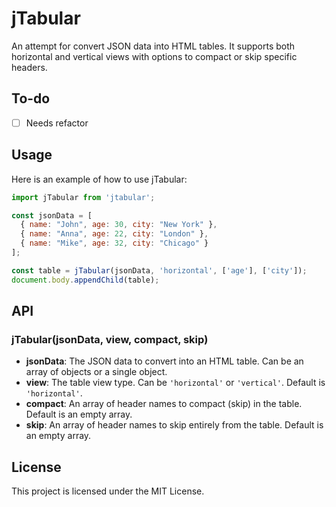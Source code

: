 # jTabular

An attempt for convert JSON data into HTML tables. It supports both horizontal and vertical views with options to compact or skip specific headers.

## To-do
  - [ ] Needs refactor

## Usage

Here is an example of how to use jTabular:

```JavaScript
import jTabular from 'jtabular';

const jsonData = [
  { name: "John", age: 30, city: "New York" },
  { name: "Anna", age: 22, city: "London" },
  { name: "Mike", age: 32, city: "Chicago" }
];

const table = jTabular(jsonData, 'horizontal', ['age'], ['city']);
document.body.appendChild(table);
```

## API

### jTabular(jsonData, view, compact, skip)

- **jsonData**: The JSON data to convert into an HTML table. Can be an array of objects or a single object.
- **view**: The table view type. Can be `'horizontal'` or `'vertical'`. Default is `'horizontal'`.
- **compact**: An array of header names to compact (skip) in the table. Default is an empty array.
- **skip**: An array of header names to skip entirely from the table. Default is an empty array.

## License

This project is licensed under the MIT License.